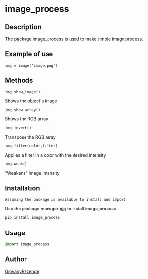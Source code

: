 # image_process

## Description 
The package image_process is used to make simple image process.

## Example of use

```
img = image('image.png')
```

## Methods

```
img.show_image()
```
Shows the object's image

```
img.show_array()
```
Shows the RGB array

```
img.invert()
```
Transpose the RGB array

```
img.filter(color,filter)
```
Applies a filter in a color with the desired intensity

```
img.weak()
```
"Weakens" image intensity

## Installation
```Assuming the package is available to install and import```


Use the package manager [pip](https://pip.pypa.io/en/stable/) to install image_process

```bash
pip install image_process
```

## Usage

```python
import image_process
```

## Author
[GiovanyRezende](github.com/GiovanyRezende)
